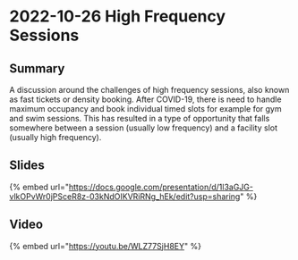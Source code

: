 # 2022-10-26 High Frequency Sessions

## Summary

A discussion around the challenges of high frequency sessions, also known as fast tickets or density booking. After COVID-19, there is need to handle maximum occupancy and book individual timed slots for example for gym and swim sessions. This has resulted in a type of opportunity that falls somewhere between a session (usually low frequency) and a facility slot (usually high frequency).

## Slides

{% embed url="https://docs.google.com/presentation/d/1l3aGJG-vlkOPvWr0jPSceR8z-03kNdOIKVRiRNg_hEk/edit?usp=sharing" %}

## Video

{% embed url="https://youtu.be/WLZ77SjH8EY" %}
